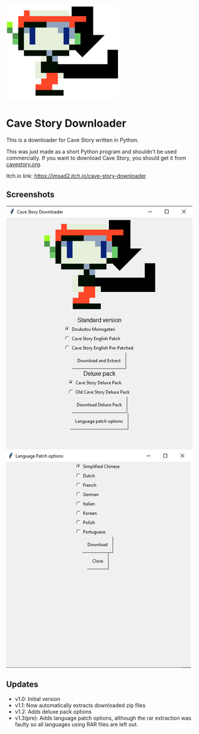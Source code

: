 ![Cave Story Downloader logo](logo.png)<br>
#  Cave Story Downloader
This is a downloader for Cave Story written in Python.

This was just made as a short Python program and shouldn't be used commercially. If you want to download Cave Story, you should get it from [cavestory.org](https://www.cavestory.org/download/cave-story.php).

Itch.io link: https://imsad2.itch.io/cave-story-downloader
## Screenshots
![Screenshot of main window](ITCH/screenshot1.png)
![Screenshot of language patch window](ITCH/screenshot2.png)
## Updates
- v1.0: Initial version
- v1.1: Now automatically extracts downloaded zip files
- v1.2: Adds deluxe pack options
- v1.3(pre): Adds language patch options, although the rar extraction was faulty so all languages using RAR files are left out.
